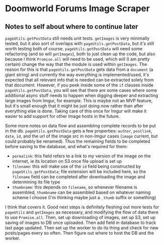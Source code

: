 # Doomworld Forums Image Scraper

## Notes to self about where to continue later

`pageUtils.getPostData` still needs unit tests. `getImages` is very minimally tested, but it also sort of overlaps with `pageUtils.getPostData`, but it's still worth testing both of course. `pageUtils.getPostData` will need some refactoring (and so will `getImages`), both to just clean up the code, but also because I think `Promise.all` will need to be used, which will (I am pretty certain) change the way that the module is used within `getImages`. The reason for this is that `pageUtils.getPostData` gets data from a `document` (a giant string) and currently the way everything is implemented/used, it's expected that all relevant info that is needed can be extracted solely from that document. However, if you peek inside some of the `if` clauses inside `pageUtils.getPostData`, you will see that there are some cases where some additional async stuff needs to happen when digging deeper and extracting large images from Imgur, for example. This is maybe not an MVP feature, but it's small enough that it might be just doing now rather than after everything else is done. Taking care of this once for Imgur will make it easier to add support for other Image hosts in the future.

Some more notes on data flow and assembling complete records to be put in the db. `pageUtils.getPostData` gets a few properties: `author`, `postlink`, `date`, `id`, and the url of the image src in non-Imgur cases (`image` current, but could probably be renamed). Thus the remaining fields to be completed before saving to the database, and what's required for them:

- `permalink`: this field refers to a link to *my* version of the image on the internet, ie its location on S3 once file upload is set up
- `filename`: this will make use of the `id` field being constructed by `pageUtils.getPostData`; file extension will be included here, so the `filename` field can be completed after downloading the image and determining its file type
- `thumbname`: this depends on `filename`, so whenever filename is assembled, `thumbname` can be assembled based on whatever naming scheme I choose (I'm thinking maybe just a `_thumb` suffix or something)

I think that covers it. Good next steps is definitely fleshing out more tests for `pageUtils` and `getImages` as necessary, and modifying the flow of data there to use `Promise.all`. Then, set up downloading of images, set up S3, set up saving of images to DB once uploaded. Then add field in database to track last page updated. Then set up the worker to do its thing and check for new posts/pages every so often. Then figure out where to host the DB and the worker.
